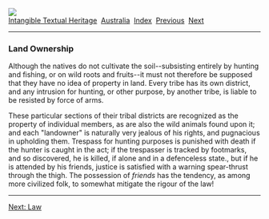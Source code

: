 [![](../../cdshop/ithlogo.png)](../../index)  
[Intangible Textual Heritage](../../index)  [Australia](../index) 
[Index](index)  [Previous](awa06)  [Next](awa08) 

------------------------------------------------------------------------

### Land Ownership

Although the natives do not cultivate the soil--subsisting entirely by
hunting and fishing, or on wild roots and fruits--it must not therefore
be supposed that they have no idea of property in land. Every tribe has
its own district, and any intrusion for hunting, or other purpose, by
another tribe, is liable to be resisted by force of arms.

These particular sections of their tribal districts are recognized as
the property of individual members, as are also the wild animals found
upon it; and each "landowner" is naturally very jealous of his rights,
and pugnacious in upholding them. Trespass for hunting purposes is
punished with death if the hunter is caught in the act; if the
trespasser is tracked by footmarks, and so discovered, he is killed, if
alone and in a defenceless state., but if he is attended by his friends,
justice is satisfied with a warning spear-thrust through the thigh. The
possession of *friends* has the tendency, as among more civilized folk,
to somewhat mitigate the rigour of the law!

------------------------------------------------------------------------

[Next: Law](awa08)
